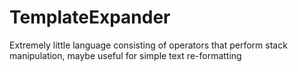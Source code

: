 TemplateExpander
================

Extremely little language consisting of operators that perform stack manipulation, maybe useful for simple text re-formatting
